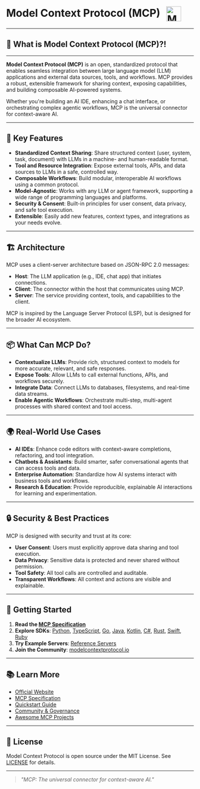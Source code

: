 # Model Context Protocol (MCP) <img src="https://raw.githubusercontent.com/modelcontextprotocol/docs/main/favicon.svg" alt="MCP Logo" height="40" style="vertical-align:middle; margin-left:10px;"/>

---

## 🚀 What is Model Context Protocol (MCP)?!
---

**Model Context Protocol (MCP)** is an open, standardized protocol that enables seamless integration between large language model (LLM) applications and external data sources, tools, and workflows. MCP provides a robust, extensible framework for sharing context, exposing capabilities, and building composable AI-powered systems.

Whether you're building an AI IDE, enhancing a chat interface, or orchestrating complex agentic workflows, MCP is the universal connector for context-aware AI.


---

## 🧩 Key Features

- **Standardized Context Sharing**: Share structured context (user, system, task, document) with LLMs in a machine- and human-readable format.
- **Tool and Resource Integration**: Expose external tools, APIs, and data sources to LLMs in a safe, controlled way.
- **Composable Workflows**: Build modular, interoperable AI workflows using a common protocol.
- **Model-Agnostic**: Works with any LLM or agent framework, supporting a wide range of programming languages and platforms.
- **Security & Consent**: Built-in principles for user consent, data privacy, and safe tool execution.
- **Extensible**: Easily add new features, context types, and integrations as your needs evolve.

---

## 🏗️ Architecture

MCP uses a client-server architecture based on JSON-RPC 2.0 messages:

- **Host**: The LLM application (e.g., IDE, chat app) that initiates connections.
- **Client**: The connector within the host that communicates using MCP.
- **Server**: The service providing context, tools, and capabilities to the client.

MCP is inspired by the Language Server Protocol (LSP), but is designed for the broader AI ecosystem.

---

## 📦 What Can MCP Do?

- **Contextualize LLMs**: Provide rich, structured context to models for more accurate, relevant, and safe responses.
- **Expose Tools**: Allow LLMs to call external functions, APIs, and workflows securely.
- **Integrate Data**: Connect LLMs to databases, filesystems, and real-time data streams.
- **Enable Agentic Workflows**: Orchestrate multi-step, multi-agent processes with shared context and tool access.

---

## 🌍 Real-World Use Cases

- **AI IDEs**: Enhance code editors with context-aware completions, refactoring, and tool integration.
- **Chatbots & Assistants**: Build smarter, safer conversational agents that can access tools and data.
- **Enterprise Automation**: Standardize how AI systems interact with business tools and workflows.
- **Research & Education**: Provide reproducible, explainable AI interactions for learning and experimentation.

---

## 🔒 Security & Best Practices

MCP is designed with security and trust at its core:

- **User Consent**: Users must explicitly approve data sharing and tool execution.
- **Data Privacy**: Sensitive data is protected and never shared without permission.
- **Tool Safety**: All tool calls are controlled and auditable.
- **Transparent Workflows**: All context and actions are visible and explainable.

---

## 🏁 Getting Started

1. **Read the [MCP Specification](https://spec.modelcontextprotocol.io/specification/)**
2. **Explore SDKs**: [Python](https://github.com/modelcontextprotocol/python-sdk), [TypeScript](https://github.com/modelcontextprotocol/typescript-sdk), [Go](https://github.com/modelcontextprotocol/go-sdk), [Java](https://github.com/modelcontextprotocol/java-sdk), [Kotlin](https://github.com/modelcontextprotocol/kotlin-sdk), [C#](https://github.com/modelcontextprotocol/csharp-sdk), [Rust](https://github.com/modelcontextprotocol/rust-sdk), [Swift](https://github.com/modelcontextprotocol/swift-sdk), [Ruby](https://github.com/modelcontextprotocol/ruby-sdk)
3. **Try Example Servers**: [Reference Servers](https://github.com/modelcontextprotocol/servers)
4. **Join the Community**: [modelcontextprotocol.io](https://modelcontextprotocol.io)

---

## 📚 Learn More

- [Official Website](https://modelcontextprotocol.io)
- [MCP Specification](https://spec.modelcontextprotocol.io/specification/)
- [Quickstart Guide](https://modelcontextprotocol.io/quickstart)
- [Community & Governance](https://modelcontextprotocol.io/community)
- [Awesome MCP Projects](https://github.com/modelcontextprotocol/awesome)

---

## 📝 License

Model Context Protocol is open source under the MIT License. See [LICENSE](https://github.com/modelcontextprotocol/modelcontextprotocol/blob/main/LICENSE) for details.

---

> _"MCP: The universal connector for context-aware AI."_
